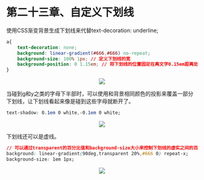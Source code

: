 # 第二十三章、自定义下划线

使用CSS渐变背景生成下划线来代替text-decoration: underline;

```css
a{
    text-decoration: none;
    background: linear-gradient(#666,#666) no-repeat;
    background-size: 100% 1px; // 定义下划线的宽
    background-position: 0 1.15em; // 将下划线的位置固定在离文字0.15em距离处。
}
```

<div align=center><img src="/note/images/css-secret/23/1.png"></div>  

当碰到g和y之类的字母下半部时，可以使用和背景相同颜色的投影来覆盖一部分下划线，让下划线看起来像是碰到这些字母就断开了。

```css
text-shadow: 0.1em 0 white,-0.1em 0 white;
```

<div align=center><img src="/note/images/css-secret/23/2.png"></div>  

下划线还可以是虚线。

```css
// 可以通过transparent的百分比值和background-size大小来控制下划线的虚实之间的百分比和疏密。
background: linear-gradient(90deg,transparent 20%,#666 0) repeat-x; 
background-size: 1em 1px; 
```

<div align=center><img src="/note/images/css-secret/23/3.png"></div>  
